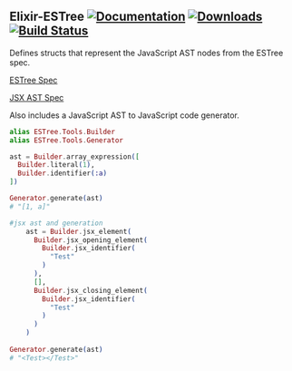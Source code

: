 ## Elixir-ESTree [![Documentation](https://img.shields.io/badge/docs-hexpm-blue.svg)](http://hexdocs.pm/estree/) [![Downloads](https://img.shields.io/hexpm/dt/estree.svg)](https://hex.pm/packages/estree) [![Build Status](https://travis-ci.org/elixirscript/elixir-estree.svg?branch=master)](https://travis-ci.org/elixirscript/elixir-estree)


Defines structs that represent the JavaScript AST nodes from the ESTree spec. 

[ESTree Spec](https://github.com/estree/estree)

[JSX AST Spec](https://github.com/facebook/jsx)

Also includes a JavaScript AST to JavaScript code generator.

```elixir
alias ESTree.Tools.Builder
alias ESTree.Tools.Generator

ast = Builder.array_expression([
  Builder.literal(1),
  Builder.identifier(:a)
])

Generator.generate(ast)
# "[1, a]"

#jsx ast and generation
    ast = Builder.jsx_element(
      Builder.jsx_opening_element(
        Builder.jsx_identifier(
          "Test"
        )
      ),
      [],
      Builder.jsx_closing_element(
        Builder.jsx_identifier(
          "Test"
        )
      )
    )
    
Generator.generate(ast)
# "<Test></Test>"
```
